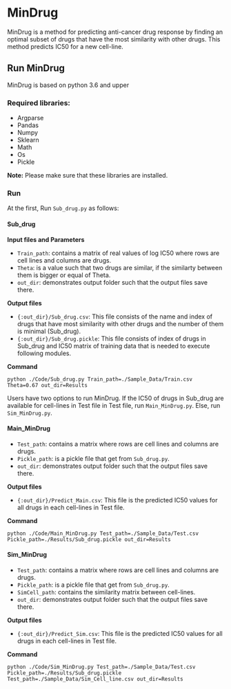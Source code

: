 # MinDrug
MinDrug is a method for predicting anti-cancer drug response by finding an optimal subset of drugs that have the most similarity with other drugs. This method predicts IC50 for a new cell-line.

## Run MinDrug
MinDrug is based on python 3.6 and upper

### Required libraries:
- Argparse
- Pandas
- Numpy
- Sklearn
- Math
- Os
- Pickle
 
**Note:**
Please make sure that these libraries are installed.
### Run 
At the first, Run `Sub_drug.py` as follows:
#### Sub_drug
**Input files and Parameters**
- `Train_path`: contains a matrix of real values of log IC50 where rows are cell lines and columns are drugs.
- `Theta`: is a value such that two drugs are similar, if the similarty between them is bigger or equal of Theta.
- `out_dir`: demonstrates output folder such that the output files save there.

**Output files**
- `{:out_dir}/Sub_drug.csv`: This file consists of the name and index of drugs that have most similarity with other drugs and the number of them is minimal (Sub_drug).
-  `{:out_dir}/Sub_drug.pickle`: This file consists of index of drugs in Sub_drug and IC50 matrix of training data that is needed to execute following modules.

**Command**
```
python ./Code/Sub_drug.py Train_path=./Sample_Data/Train.csv Theta=0.67 out_dir=Results
```
Users have two options to run MinDrug. If the IC50 of drugs in Sub_drug are available for cell-lines in Test file in Test file, run `Main_MinDrug.py`. Else, run `Sim_MinDrug.py`.
#### Main_MinDrug
- `Test_path`: contains a matrix where rows are cell lines and columns are drugs.
- `Pickle_path`: is a pickle file that get from `Sub_drug.py`. 
- `out_dir`: demonstrates output folder such that the output files save there.

**Output files**
- `{:out_dir}/Predict_Main.csv`: This file is the predicted IC50 values for all drugs in each cell-lines in Test file. 

**Command**
```
python ./Code/Main_MinDrug.py Test_path=./Sample_Data/Test.csv Pickle_path=./Results/Sub_drug.pickle out_dir=Results
```
#### Sim_MinDrug
- `Test_path`: contains a matrix where rows are cell lines and columns are drugs.
- `Pickle_path`: is a pickle file that get from `Sub_drug.py`. 
- `SimCell_path`: contains the similarity matrix between cell-lines.
- `out_dir`: demonstrates output folder such that the output files save there.

**Output files**
- `{:out_dir}/Predict_Sim.csv`: This file is the predicted IC50 values for all drugs in each cell-lines in Test file. 

**Command**
```
python ./Code/Sim_MinDrug.py Test_path=./Sample_Data/Test.csv Pickle_path=./Results/Sub_drug.pickle Test_path=./Sample_Data/Sim_Cell_line.csv out_dir=Results
```
